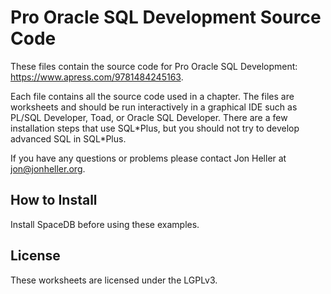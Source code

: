 Pro Oracle SQL Development Source Code
======================================

These files contain the source code for Pro Oracle SQL Development: https://www.apress.com/9781484245163.

Each file contains all the source code used in a chapter.  The files are worksheets and should be run interactively in a graphical IDE such as PL/SQL Developer, Toad, or Oracle SQL Developer.  There are a few installation steps that use SQL\*Plus, but you should not try to develop advanced SQL in SQL\*Plus.

If you have any questions or problems please contact Jon Heller at jon@jonheller.org.

How to Install
--------------

Install SpaceDB before using these examples.


License
-------

These worksheets are licensed under the LGPLv3.

